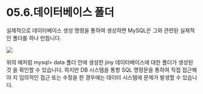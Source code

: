 # 05.6.데이터베이스 폴더 
실제적으로 데이터베이스 생성 명령을 통하여 생성하면 MySQL은 그와 관련된 실제적인 폴더를 하나 만듭니다.  

![](./img/04_002.png)

위의 예처럼 mysql> data 폴더 안에 생성한 jiny 데이터베이스에 대한 폴더가 생성된 것 을 확인할 수 있습니다. 하지만 DB 시스템을 통항 SQL 명령문을 통하여 직접 접근해야 지 임의적인 접근 또는 수정을 한 경우에는 데이터 시스템에 문제가 발생할 수 있습니다.  

